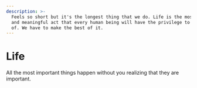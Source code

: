 ```yaml
---
description: >-
  Feels so short but it's the longest thing that we do. Life is the most common
  and meaningful act that every human being will have the privilege to be a part
  of. We have to make the best of it.
---
```


# Life

All the most important things happen without you realizing that they are important.&#x20;
